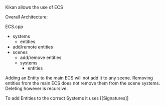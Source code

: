 Kikan allows the use of ECS

Overall Architecture:

ECS.cpp
- systems
	- entities
- add/remote entities
- scenes
	- add/remove entities
	- systems
		- entities

Adding an Entity to the main ECS will not add it to any scene.
Removing entities from the main ECS does not remove them from the scene systems.
Deleting however is recursive.

To add Entities to the correct Systems it uses [[Signatures]]


